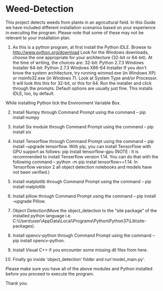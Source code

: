 # Weed-Detection
This project detects weeds from plants in an agricultural field.
In this Guide we have included different installation scenarios based on your experience in executing the program. 
Please note that some of these may not be relevant to your installation plan.

1. As this is a python program, at first install the Python IDLE. 
    Browse to http://www.python.org/download
    Look for the Windows downloads, choose the one appropriate for your architecture (32-bit or 64-bit). 
At the time of writing, the choices are:
        32-bit: Python 2.7.3 Windows Installer
        64-bit: Python 2.7.3 Windows X86-64 Installer
    If you don't know the system architecture, try running winmsd.exe (in Windows XP) or msinfo32.exe (in Windows 7). Look at System Type and/or Processor. It will look this this for 32-bit, or this  	for 64.
    Run the installer and click through the prompts. Default options are usually just fine. This installs IDLE, too, by default.

While installing Python tick the Environment Variable Box.

2. Install Numpy through Command Prompt using the command – pip install numpy

3. Install Six module through Command Prompt using the command – pip install six

4.  Install Tensorflow through Command Prompt using the command –
pip install –upgrade tensorflow.
      With pip, you can install TensorFlow with GPU support as follows: pip install tensorflow-gpu
(NOTE : It is recommended to install Tenserflow version 1.14. You can do that with the following command – python -m pip instal tensorflow==1.14. In Tensorflow version 2 all object detection notebooks and models have not been verified.)
	

5. Install matplotlib through Command Prompt using the command – pip install matplotlib

6. Install pillow through Command Prompt using the command – pip install –upgrade Pillow.

7. Object Detection(Move the object_detection to the “site package” of the installed python language i.e. C:\Users\user\AppData\Local\Programs\Python\Python37\Lib\site-packages).

8. Install opencv-python through Command Prompt using the command – pip install opencv-python.

9. Install Visual C++ if you encounter some missing dll files from here.

10. Finally go inside 'object_detection' folder and run'model_main.py'.

Please make sure you have all of the above modules and Python installed before you proceed to execute the program.

Thank you.
